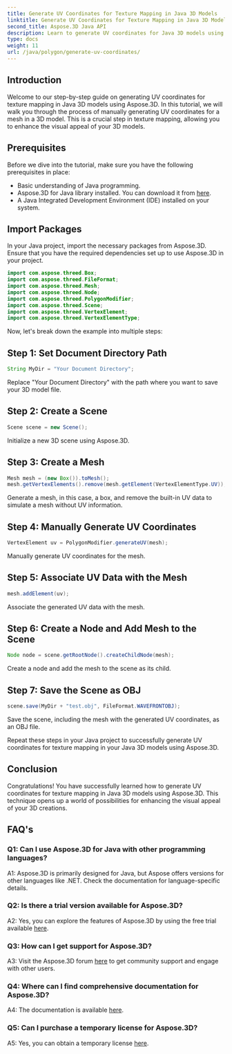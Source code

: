 ```yaml
---
title: Generate UV Coordinates for Texture Mapping in Java 3D Models
linktitle: Generate UV Coordinates for Texture Mapping in Java 3D Models
second_title: Aspose.3D Java API
description: Learn to generate UV coordinates for Java 3D models using Aspose.3D. Enhance texture mapping in your projects with this step-by-step guide.
type: docs
weight: 11
url: /java/polygon/generate-uv-coordinates/
---
```

## Introduction

Welcome to our step-by-step guide on generating UV coordinates for texture mapping in Java 3D models using Aspose.3D. In this tutorial, we will walk you through the process of manually generating UV coordinates for a mesh in a 3D model. This is a crucial step in texture mapping, allowing you to enhance the visual appeal of your 3D models.

## Prerequisites

Before we dive into the tutorial, make sure you have the following prerequisites in place:

- Basic understanding of Java programming.
- Aspose.3D for Java library installed. You can download it from [here](https://releases.aspose.com/3d/java/).
- A Java Integrated Development Environment (IDE) installed on your system.

## Import Packages

In your Java project, import the necessary packages from Aspose.3D. Ensure that you have the required dependencies set up to use Aspose.3D in your project.

```java
import com.aspose.threed.Box;
import com.aspose.threed.FileFormat;
import com.aspose.threed.Mesh;
import com.aspose.threed.Node;
import com.aspose.threed.PolygonModifier;
import com.aspose.threed.Scene;
import com.aspose.threed.VertexElement;
import com.aspose.threed.VertexElementType;
```

Now, let's break down the example into multiple steps:

## Step 1: Set Document Directory Path

```java
String MyDir = "Your Document Directory";
```

Replace "Your Document Directory" with the path where you want to save your 3D model file.

## Step 2: Create a Scene

```java
Scene scene = new Scene();
```

Initialize a new 3D scene using Aspose.3D.

## Step 3: Create a Mesh

```java
Mesh mesh = (new Box()).toMesh();
mesh.getVertexElements().remove(mesh.getElement(VertexElementType.UV));
```

Generate a mesh, in this case, a box, and remove the built-in UV data to simulate a mesh without UV information.

## Step 4: Manually Generate UV Coordinates

```java
VertexElement uv = PolygonModifier.generateUV(mesh);
```

Manually generate UV coordinates for the mesh.

## Step 5: Associate UV Data with the Mesh

```java
mesh.addElement(uv);
```

Associate the generated UV data with the mesh.

## Step 6: Create a Node and Add Mesh to the Scene

```java
Node node = scene.getRootNode().createChildNode(mesh);
```

Create a node and add the mesh to the scene as its child.

## Step 7: Save the Scene as OBJ

```java
scene.save(MyDir + "test.obj", FileFormat.WAVEFRONTOBJ);
```

Save the scene, including the mesh with the generated UV coordinates, as an OBJ file.

Repeat these steps in your Java project to successfully generate UV coordinates for texture mapping in your Java 3D models using Aspose.3D.

## Conclusion

Congratulations! You have successfully learned how to generate UV coordinates for texture mapping in Java 3D models using Aspose.3D. This technique opens up a world of possibilities for enhancing the visual appeal of your 3D creations.

## FAQ's

### Q1: Can I use Aspose.3D for Java with other programming languages?

A1: Aspose.3D is primarily designed for Java, but Aspose offers versions for other languages like .NET. Check the documentation for language-specific details.

### Q2: Is there a trial version available for Aspose.3D?

A2: Yes, you can explore the features of Aspose.3D by using the free trial available [here](https://releases.aspose.com/).

### Q3: How can I get support for Aspose.3D?

A3: Visit the Aspose.3D forum [here](https://forum.aspose.com/c/3d/18) to get community support and engage with other users.

### Q4: Where can I find comprehensive documentation for Aspose.3D?

A4: The documentation is available [here](https://reference.aspose.com/3d/java/).

### Q5: Can I purchase a temporary license for Aspose.3D?

A5: Yes, you can obtain a temporary license [here](https://purchase.aspose.com/temporary-license/).
